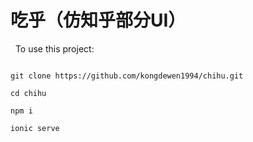 # 吃乎（仿知乎部分UI）

​
​
To use this project:

```shell

git clone https://github.com/kongdewen1994/chihu.git

cd chihu

npm i

ionic serve

```